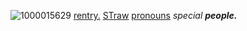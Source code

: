  ![1000015629](https://github.com/user-attachments/assets/4424a10c-72cb-4645-97b4-fa687e7d1fc4)
 [rentry.](https://rentry.co/CHANCE1)
       [STraw](https://taphya.straw.page/)
      [pronouns](https://pronouns.cc/@Xedfe)
 _special_ ***people.***

